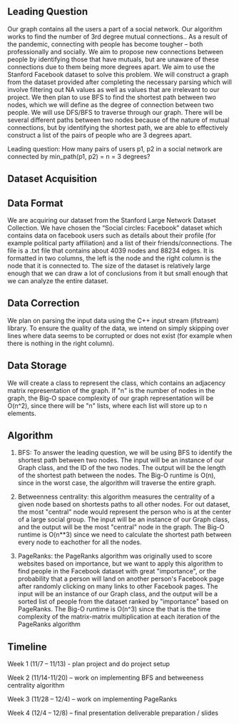## Leading Question 

Our graph contains all the users a part of a social network. Our algorithm works to find the number of 3rd degree mutual connections.. As a result of the pandemic, connecting with people has become tougher – both professionally and socially. We aim to propose new connections between people by identifying those that have mutuals, but are unaware of these connections due to them being more degrees apart. We aim to use the Stanford Facebook dataset to solve this problem. We will construct a graph from the dataset provided after completing the necessary parsing which will involve filtering out NA values as well as values that are irrelevant to our project. We then plan to use BFS to find the shortest path between two nodes, which we will define as the degree of connection between two people. We will use DFS/BFS to traverse through our graph. There will be several different paths between two nodes because of the nature of mutual connections, but by identifying the shortest path, we are able to effectively construct a list of the pairs of people who are 3 degrees apart.

Leading question: How many pairs of users p1, p2 in a social network are connected by min_path(p1, p2) = n = 3 degrees?

## Dataset Acquisition

## Data Format

We are acquiring our dataset from the Stanford Large Network Dataset Collection. We have chosen the “Social circles: Facebook” dataset which contains data on facebook users such as details about their profile (for example political party affiliation) and a list of their friends/connections. The file is a .txt file that contains about 4039 nodes and 88234 edges. It is formatted in two columns, the left is the node and the right column is the node that it is connected to. The size of the dataset is relatively large enough that we can draw a lot of conclusions from it but small enough that we can analyze the entire dataset. 



## Data Correction

We plan on parsing the input data using the C++ input stream (ifstream) library. To ensure the quality of the data, we intend on simply skipping over lines where data seems to be corrupted or does not exist (for example when there is nothing in the right column). 



## Data Storage

We will create a class to represent the class, which contains an adjacency matrix representation of the graph. If "n" is the number of nodes in the graph, the Big-O space complexity of our graph representation will be O(n^2), since there will be "n" lists, where each list will store up to n elements.



## Algorithm 

1. BFS: To answer the leading question, we will be using BFS to identify the shortest path between two nodes. The input will be an instance of our Graph class, and the ID of the two nodes. The output will be the length of the shortest path between the nodes. The Big-O runtime is O(n), since in the worst case, the algorithm will traverse the entire graph.

2. Betweenness centrality: this algorithm measures the centrality of a given node based on shortests paths to all other nodes. For out dataset, the most "central" node would represent the person who is at the center of a large social group. The input will be an instance of our Graph class, and the output will be the most "central" node in the graph. The Big-O runtime is O(n**3) since we need to calculate the shortest path between every node to eachother for all the nodes.

3. PageRanks: the PageRanks algorithm was originally used to score websites based on importance, but we want to apply this algorithm to find people in the Facebook dataset with great "importance", or the probability that a person will land on another person's Facebook page after randomly clicking on many links to other Facebook pages. The input will be an instance of our Graph class, and the output will be a sorted list of people from the dataset ranked by "importance" based on PageRanks. The Big-O runtime is O(n^3) since the that is the time complexity of the matrix-matrix multiplication at each iteration of the PageRanks algorithm


## Timeline

Week 1 (11/7 – 11/13) - plan project and do project setup

Week 2 (11/14-11/20) – work on implementing BFS and betweeness centrality algorithm

Week 3 (11/28 – 12/4) – work on implementing PageRanks

Week 4 (12/4 – 12/8) – final presentation deliverable preparation / slides

